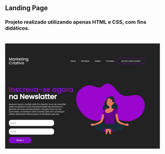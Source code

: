 ## Landing Page

### Projeto realizado utilizando apenas HTML e CSS, com fins didáticos.

<h1 align="center">
  <img alt="Screenchot" title="#screenshot" src="./components/images/screenshot/screenshot_landing_page.jpg" />
</h1>